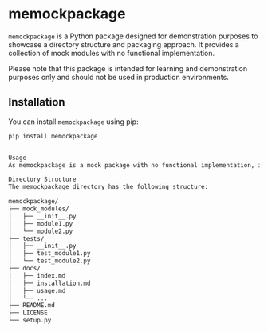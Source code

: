 # memockpackage

`memockpackage` is a Python package designed for demonstration purposes to showcase a directory structure and packaging approach. It provides a collection of mock modules with no functional implementation.

Please note that this package is intended for learning and demonstration purposes only and should not be used in production environments.

## Installation

You can install `memockpackage` using pip:

```bash
pip install memockpackage


Usage
As memockpackage is a mock package with no functional implementation, it does not provide any usable functionality. However, it serves as an example of organizing a Python package structure and can be used as a reference for creating your own packages.

Directory Structure
The memockpackage directory has the following structure:

memockpackage/
├── mock_modules/
│   ├── __init__.py
│   ├── module1.py
│   └── module2.py
├── tests/
│   ├── __init__.py
│   ├── test_module1.py
│   └── test_module2.py
├── docs/
│   ├── index.md
│   ├── installation.md
│   ├── usage.md
│   └── ...
├── README.md
├── LICENSE
└── setup.py
